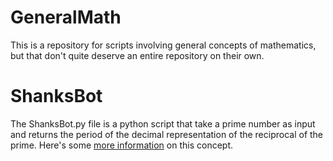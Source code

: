 # GeneralMath
This is a repository for scripts involving general concepts of mathematics, but that don't quite deserve an entire repository on their own.

# ShanksBot
The ShanksBot.py file is a python script that take a prime number as input and returns the period of the decimal representation of the reciprocal of the prime. Here's some [more information](https://en.wikipedia.org/wiki/Reciprocals_of_primes) on this concept.

